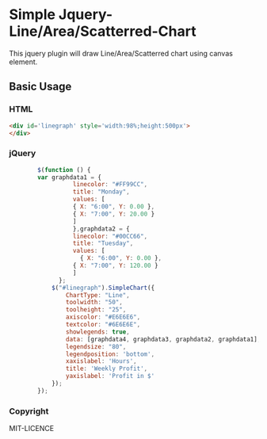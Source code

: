 # Simple Jquery-Line/Area/Scatterred-Chart

This jquery plugin will draw Line/Area/Scatterred chart using canvas element. 


## Basic Usage

### HTML
```html
<div id='linegraph' style='width:98%;height:500px'>
</div>
```
### jQuery
```js
        $(function () {
        var graphdata1 = {
                  linecolor: "#FF99CC",
                  title: "Monday",
                  values: [
                  { X: "6:00", Y: 0.00 },
                  { X: "7:00", Y: 20.00 }
                  ]
                  },graphdata2 = {
                  linecolor: "#00CC66",
                  title: "Tuesday",
                  values: [
                    { X: "6:00", Y: 0.00 },
                  { X: "7:00", Y: 120.00 }
                  ]
              };
            $("#linegraph").SimpleChart({
                ChartType: "Line",
                toolwidth: "50",
                toolheight: "25",
                axiscolor: "#E6E6E6",
                textcolor: "#6E6E6E",
                showlegends: true,
                data: [graphdata4, graphdata3, graphdata2, graphdata1],
                legendsize: "80",
                legendposition: 'bottom',
                xaxislabel: 'Hours',
                title: 'Weekly Profit',
                yaxislabel: 'Profit in $'
            });
        });
```
### Copyright

MIT-LICENCE
